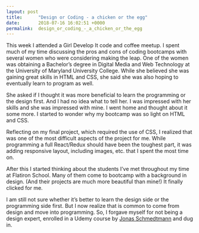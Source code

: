 ```yaml
---
layout: post
title:      "Design or Coding - a chicken or the egg"
date:       2018-07-16 16:02:51 +0000
permalink:  design_or_coding_-_a_chicken_or_the_egg
---
```



This week I attended a Girl Develop It code and coffee meetup. I spent much of my time discussing the pros and cons of coding bootcamps with several women who were considering making the leap. One of the women was obtaining a Bachelor’s degree in Digital Media and Web Technology at the University of Maryland University College. While she believed she was gaining great skills in HTML and CSS, she said she was also hoping to eventually learn to program as well. 

She asked if I thought it was more beneficial to learn the programming or the design first. And I had no idea what to tell her. I was impressed with her skills and she was impressed with mine. I went home and thought about it some more. I started to wonder why my bootcamp was so light on HTML and CSS. 

Reflecting on my final project, which required the use of CSS, I realized that was one of the most difficult aspects of the project for me. While programming a full React/Redux should have been the toughest part, it was adding responsive layout, including images, etc. that I spent the most time on. 

After this I started thinking about the students I’ve met throughout my time at Flatiron School. Many of them come to bootcamp with a background in design. (And their projects are much more beautiful than mine!) It finally clicked for me. 

I am still not sure whether it’s better to learn the design side or the programming side first. But I now realize that is common to come from design and move into programming. So, I forgave myself for not being a design expert, enrolled in a Udemy course by [Jonas Schmedtmann](http://codingheroes.io) and dug in. 
